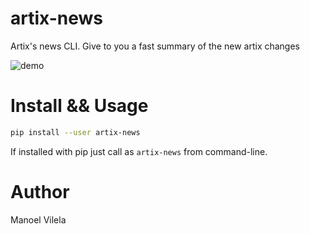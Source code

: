 # artix-news
Artix's news CLI. Give to you a fast summary of the new artix changes

![demo](https://i.imgur.com/HEiOr3n.png)


# Install && Usage

``` bash
pip install --user artix-news
```

If installed with pip just call as `artix-news` from command-line.


# Author
Manoel Vilela
